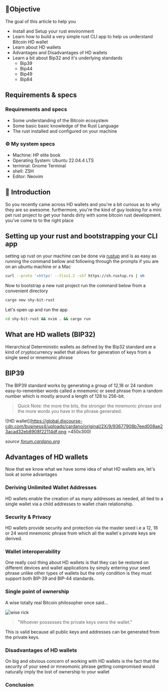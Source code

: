 ## 📜Objective

The goal of this article to help you

- Install and Setup your rust environment
- Learn how to build a very simple rust CLI app to help us understand Bitcoin HD wallet
- Learn about HD wallets
- Advantages and Disadvantages of HD wallets
- Learn a bit about Bip32 and it's underlying standards
  - Bip39
  - Bip44
  - Bip49
  - Bip84

## Requirements & specs

### Requirements and specs

- Some understanding of the Bitcoin ecosystem
- Some basic basic knowledge of the Rust Language
- The rust installed and configured on your machine

### ⚙️ My system specs

- Machine: HP elite book
- Operating System: Ubuntu 22.04.4 LTS
- terminal: Gnome Terminal
- shell: ZSH
- Editor: Neovim

## 📜 Introduction

So you recently came across HD wallets and you're a bit curious as to why they are so awesome. furthermore, you're the kind of guy looking for a mini pet rust project to get your hands dirty with some bitcoin rust development. you've come to to the right place

## Setting up your rust and bootstrapping your CLI app

setting up rust on your machine can be done via [rustup](https://rustup.rs/) and is as easy as running the command bellow and following through the prompts if you are on an ubuntu machine or a Mac

```zsh
curl --proto '=https' --tlsv1.2 -sSf https://sh.rustup.rs | sh
```

Now to bootstrap a new rust project run the command below from a convenient directory

```zsh
cargo new shy-bit-rust
```

Let's open up and run the app

```zsh
cd shy-bit-rust && nvim . && cargo run
```

## What are HD wallets (BIP32)

Hierarchical Deterministic wallets as defined by the Bip32 standard are a kind of cryptocurrency wallet that allows for generation of keys from a single seed or mnemonic phrase

## BIP39

The BIP39 standard works by generating a group of 12,18 or 24 random easy-to-remember words called a mnemonic or seed phrase from a random number which is mostly around a length of 128 to 256-bit.

> Quick Note: the more the bits, the stronger the mnemonic phrase and the more words you have in the phrase generated.

![HD wallet](https://global.discourse-cdn.com/business4/uploads/cardano/original/2X/9/93677908b7eed008ae23acad32eb8908f22114df.png =450x300)

_source [forum.cardano.org](https://forum.cardano.org/t/how-an-hd-wallet-works/28460)_

## Advantages of HD wallets

Now that we know what we have some idea of what HD wallets are, let's look at some advantages

### Deriving Unlimited Wallet Addresses

HD wallets enable the creation of as many addresses as needed, all tied to a single wallet via a child addresses to wallet chain relationship.

### Security & Privacy

HD wallets provide security and protection via the master seed i.e a 12, 18 or 24 word mnemonic phrase from which all the wallet`s private keys are derived.

### Wallet interoperability

One really cool thing about HD wallets is that they can be restored on different devices and wallet applications by simply entering your seed phrase unlike other types of wallets but the only condition is they must support both BIP-39 and BIP-44 standards.

### Single point of ownership

A wise totally real Bitcoin philosopher once said...

![wise rick](https://media.giphy.com/media/v1.Y2lkPTc5MGI3NjExNmdjamRjZGtsMWtzaGk3YzVqcGNma2xhZHBwbHJnYnRmcG1pY3prNSZlcD12MV9pbnRlcm5hbF9naWZfYnlfaWQmY3Q9Zw/1USKMDPjuH4ovL7J5h/giphy.gif)

> "Whoever possesses the private keys owns the wallet."

This is valid because all public keys and addresses can be generated from the private keys.

### Disadvantages of HD wallets

On big and obvious concern of working with HD wallets is the fact that the security of your seed or mneomonic phrase getting compromised would naturally imply the lost of ownership to your wallet

### Conclusion
